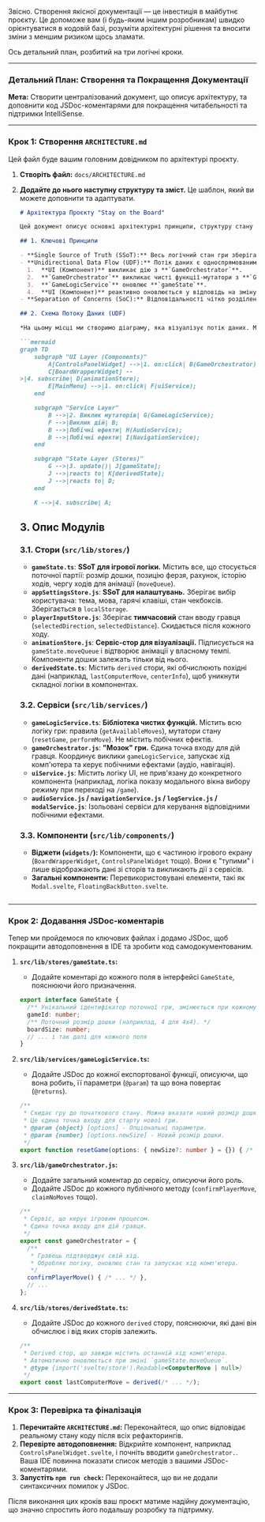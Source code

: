 Звісно. Створення якісної документації — це інвестиція в майбутнє проєкту. Це допоможе вам (і будь-яким іншим розробникам) швидко орієнтуватися в кодовій базі, розуміти архітектурні рішення та вносити зміни з меншим ризиком щось зламати.

Ось детальний план, розбитий на три логічні кроки.

---

### Детальний План: Створення та Покращення Документації

**Мета:** Створити централізований документ, що описує архітектуру, та доповнити код JSDoc-коментарями для покращення читабельності та підтримки IntelliSense.

---

### Крок 1: Створення `ARCHITECTURE.md`

Цей файл буде вашим головним довідником по архітектурі проєкту.

1.  **Створіть файл:** `docs/ARCHITECTURE.md`

2.  **Додайте до нього наступну структуру та зміст.** Це шаблон, який ви можете доповнити та адаптувати.

    ```markdown
    # Архітектура Проєкту "Stay on the Board"

    Цей документ описує основні архітектурні принципи, структуру стану та потік даних у застосунку.

    ## 1. Ключові Принципи

    - **Single Source of Truth (SSoT):** Весь логічний стан гри зберігається в `gameState`. Інші стани (UI, налаштування) зберігаються у власних спеціалізованих сторах. Похідні дані обчислюються за допомогою `derived` сторів.
    - **Unidirectional Data Flow (UDF):** Потік даних є односпрямованим:
      1.  **UI (Компонент)** викликає дію з **`GameOrchestrator`**.
      2.  **`GameOrchestrator`** викликає чисті функції-мутатори з **`GameLogicService`**.
      3.  **`GameLogicService`** оновлює **`gameState`**.
      4.  **UI (Компонент)** реактивно оновлюється у відповідь на зміну стану.
    - **Separation of Concerns (SoC):** Відповідальності чітко розділені між різними модулями (стори, сервіси, компоненти).

    ## 2. Схема Потоку Даних (UDF)

    *На цьому місці ми створимо діаграму, яка візуалізує потік даних. Можна використовувати Mermaid синтаксис, який підтримується GitHub та багатьма редакторами.*

    ```mermaid
    graph TD
        subgraph "UI Layer (Components)"
            A[ControlsPanelWidget] -->|1. on:click| B(GameOrchestrator);
            C[BoardWrapperWidget] --
    >|4. subscribe| D(animationStore);
            E[MainMenu] -->|1. on:click| F(uiService);
        end

        subgraph "Service Layer"
            B -->|2. Виклик мутаторів| G(GameLogicService);
            F -->|Виклик дій| B;
            B -->|Побічні ефекти| H(AudioService);
            B -->|Побічні ефекти| I(NavigationService);
        end

        subgraph "State Layer (Stores)"
            G -->|3. update()| J[gameState];
            J -->|reacts to| K[derivedState];
            J -->|reacts to| D;
        end

        K -->|4. subscribe| A;
    ```

    ## 3. Опис Модулів

    ### 3.1. Стори (`src/lib/stores/`)

    - **`gameState.ts`**: **SSoT для ігрової логіки.** Містить все, що стосується поточної партії: розмір дошки, позицію ферзя, рахунок, історію ходів, чергу ходів для анімації (`moveQueue`).
    - **`appSettingsStore.js`**: **SSoT для налаштувань.** Зберігає вибір користувача: тема, мова, гарячі клавіші, стан чекбоксів. Зберігається в `localStorage`.
    - **`playerInputStore.js`**: Зберігає **тимчасовий** стан вводу гравця (`selectedDirection`, `selectedDistance`). Скидається після кожного ходу.
    - **`animationStore.js`**: **Сервіс-стор для візуалізації.** Підписується на `gameState.moveQueue` і відтворює анімації у власному темпі. Компоненти дошки залежать тільки від нього.
    - **`derivedState.ts`**: Містить `derived` стори, які обчислюють похідні дані (наприклад, `lastComputerMove`, `centerInfo`), щоб уникнути складної логіки в компонентах.

    ### 3.2. Сервіси (`src/lib/services/`)

    - **`gameLogicService.ts`**: **Бібліотека чистих функцій.** Містить всю логіку гри: правила (`getAvailableMoves`), мутатори стану (`resetGame`, `performMove`). Не містить побічних ефектів.
    - **`gameOrchestrator.js`**: **"Мозок" гри.** Єдина точка входу для дій гравця. Координує виклики `gameLogicService`, запускає хід комп'ютера та керує побічними ефектами (аудіо, навігація).
    - **`uiService.js`**: Містить логіку UI, не прив'язану до конкретного компонента (наприклад, логіка показу модального вікна вибору режиму при переході на `/game`).
    - **`audioService.js` / `navigationService.js` / `logService.js` / `modalService.js`**: Ізольовані сервіси для керування відповідними побічними ефектами.

    ### 3.3. Компоненти (`src/lib/components/`)

    - **Віджети (`widgets/`):** Компоненти, що є частиною ігрового екрану (`BoardWrapperWidget`, `ControlsPanelWidget` тощо). Вони є "тупими" і лише відображають дані зі сторів та викликають дії з сервісів.
    - **Загальні компоненти:** Перевикористовувані елементи, такі як `Modal.svelte`, `FloatingBackButton.svelte`.

    ```

---

### Крок 2: Додавання JSDoc-коментарів

Тепер ми пройдемося по ключових файлах і додамо JSDoc, щоб покращити автодоповнення в IDE та зробити код самодокументованим.

1.  **`src/lib/stores/gameState.ts`:**
    *   Додайте коментарі до кожного поля в інтерфейсі `GameState`, пояснюючи його призначення.

    ```typescript
    export interface GameState {
      /** Унікальний ідентифікатор поточної гри, змінюється при кожному перезапуску. */
      gameId: number;
      /** Поточний розмір дошки (наприклад, 4 для 4x4). */
      boardSize: number;
      // ... і так далі для кожного поля
    }
    ```

2.  **`src/lib/services/gameLogicService.ts`:**
    *   Додайте JSDoc до кожної експортованої функції, описуючи, що вона робить, її параметри (`@param`) та що вона повертає (`@returns`).

    ```typescript
    /**
     * Скидає гру до початкового стану. Можна вказати новий розмір дошки.
     * Це єдина точка входу для старту нової гри.
     * @param {object} [options] - Опціональні параметри.
     * @param {number} [options.newSize] - Новий розмір дошки.
     */
    export function resetGame(options: { newSize?: number } = {}) { /* ... */ }
    ```

3.  **`src/lib/gameOrchestrator.js`:**
    *   Додайте загальний коментар до сервісу, описуючи його роль.
    *   Додайте JSDoc до кожного публічного методу (`confirmPlayerMove`, `claimNoMoves` тощо).

    ```javascript
    /**
     * Сервіс, що керує ігровим процесом.
     * Єдина точка входу для дій гравця.
     */
    export const gameOrchestrator = {
      /**
       * Гравець підтверджує свій хід.
       * Обробляє логіку, оновлює стан та запускає хід комп'ютера.
       */
      confirmPlayerMove() { /* ... */ },
      // ...
    };
    ```

4.  **`src/lib/stores/derivedState.ts`:**
    *   Додайте JSDoc до кожного `derived` стору, пояснюючи, які дані він обчислює і від яких сторів залежить.

    ```typescript
    /**
     * Derived стор, що завжди містить останній хід комп'ютера.
     * Автоматично оновлюється при зміні `gameState.moveQueue`.
     * @type {import('svelte/store').Readable<ComputerMove | null>}
     */
    export const lastComputerMove = derived(/* ... */);
    ```

---

### Крок 3: Перевірка та фіналізація

1.  **Перечитайте `ARCHITECTURE.md`:** Переконайтеся, що опис відповідає реальному стану коду після всіх рефакторингів.
2.  **Перевірте автодоповнення:** Відкрийте компонент, наприклад `ControlsPanelWidget.svelte`, і почніть вводити `gameOrchestrator.`. Ваша IDE повинна показати список методів з вашими JSDoc-коментарями.
3.  **Запустіть `npm run check`:** Переконайтеся, що ви не додали синтаксичних помилок у JSDoc.

Після виконання цих кроків ваш проєкт матиме надійну документацію, що значно спростить його подальшу розробку та підтримку.